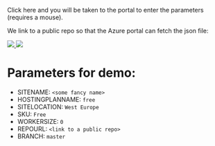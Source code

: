 Click here and you will be taken to the portal to enter the parameters (requires a mouse).

<!-- 
# This does not work because github.pwc.com is not publicly accessible -> the portal can not grab the json file
#
#<a href="https://portal.azure.com/#create/Microsoft.Template/uri/https%3A%2F%2Fgithub.pwc.com%2Fdigital-service-delivery%2Farm-templates%2Fraw%2Fmaster%2Fwebapp-github%2Fazuredeploy.json" target="_blank">
#    <img src="http://azuredeploy.net/deploybutton.png"/>
#</a>
#
#<a href="http://armviz.io/#/?load=https://github.pwc.com/digital-service-delivery/arm-templates/raw/master/webapp-github/azuredeploy.json" target="_blank">
#    <img src="http://armviz.io/visualizebutton.png"/>
#</a>
#
# for that reason we use public github for demo purposes
#
-->

We link to a public repo so that the Azure portal can fetch the json file:

<a href="https://portal.azure.com/#create/Microsoft.Template/uri/https%3A%2F%2Fraw.githubusercontent.com%2Fasksven%2Fcloud-provisioning%2Fmaster%2Fazure-cli-webapp%2Fazuredeploy.json" target="_blank">
    <img src="http://azuredeploy.net/deploybutton.png"/>
</a>

<a href="http://armviz.io/#/?load=https://raw.githubusercontent.com/asksven/cloud-provisioning/master/azure-cli-webapp/azuredeploy.json" target="_blank">
    <img src="http://armviz.io/visualizebutton.png"/>
</a>

# Parameters for demo:

- SITENAME: ````<some fancy name>````
- HOSTINGPLANNAME: ````free````
- SITELOCATION: ````West Europe````
- SKU: ````Free````
- WORKERSIZE: ````0````
- REPOURL: ````<link to a public repo>````
- BRANCH: ````master````



